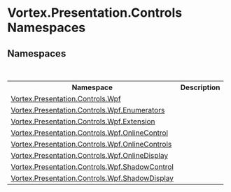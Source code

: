 # Vortex.Presentation.Controls Namespaces

## Namespaces
&nbsp;<table><tr><th>Namespace</th><th>Description</th></tr><tr><td><a href="N_Vortex_Presentation_Controls_Wpf.md">Vortex.Presentation.Controls.Wpf</a></td><td></td></tr><tr><td><a href="N_Vortex_Presentation_Controls_Wpf_Enumerators.md">Vortex.Presentation.Controls.Wpf.Enumerators</a></td><td></td></tr><tr><td><a href="N_Vortex_Presentation_Controls_Wpf_Extension.md">Vortex.Presentation.Controls.Wpf.Extension</a></td><td></td></tr><tr><td><a href="N_Vortex_Presentation_Controls_Wpf_OnlineControl.md">Vortex.Presentation.Controls.Wpf.OnlineControl</a></td><td></td></tr><tr><td><a href="N_Vortex_Presentation_Controls_Wpf_OnlineControls.md">Vortex.Presentation.Controls.Wpf.OnlineControls</a></td><td></td></tr><tr><td><a href="N_Vortex_Presentation_Controls_Wpf_OnlineDisplay.md">Vortex.Presentation.Controls.Wpf.OnlineDisplay</a></td><td></td></tr><tr><td><a href="N_Vortex_Presentation_Controls_Wpf_ShadowControl.md">Vortex.Presentation.Controls.Wpf.ShadowControl</a></td><td></td></tr><tr><td><a href="N_Vortex_Presentation_Controls_Wpf_ShadowDisplay.md">Vortex.Presentation.Controls.Wpf.ShadowDisplay</a></td><td></td></tr></table>&nbsp;
